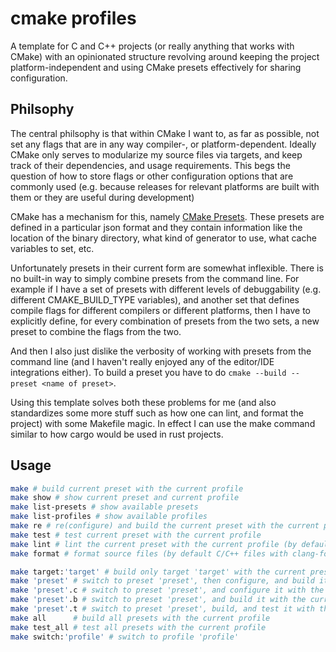# cmake profiles

A template for C and C++ projects (or really anything that works with CMake) with an
opinionated structure revolving around keeping the project platform-independent and using
CMake presets effectively for sharing configuration.

## Philsophy

The central philsophy is that within CMake I want to, as far as possible, not set any
flags that are in any way compiler-, or platform-dependent. Ideally CMake only serves to
modularize my source files via targets, and keep track of their dependencies, and usage
requirements. This begs the question of how to store flags or other configuration options
that are commonly used (e.g. because releases for relevant platforms are built with them
or they are useful during development)

CMake has a mechanism for this, namely
[CMake Presets](https://cmake.org/cmake/help/latest/manual/cmake-presets.7.html). These
presets are defined in a particular json format and they contain information like the
location of the binary directory, what kind of generator to use, what cache variables to
set, etc.

Unfortunately presets in their current form are somewhat inflexible. There is no built-in
way to simply combine presets from the command line. For example if I have a set of
presets with different levels of debuggability (e.g. different CMAKE_BUILD_TYPE
variables), and another set that defines compile flags for different compilers or
different platforms, then I have to explicitly define, for every combination of presets
from the two sets, a new preset to combine the flags from the two.

And then I also just dislike the verbosity of working with presets from the command line
(and I haven't really enjoyed any of the editor/IDE integrations either). To build a
preset you have to do `cmake --build --preset <name of preset>`.

Using this template solves both these problems for me (and also standardizes some more
stuff such as how one can lint, and format the project) with some Makefile magic. In
effect I can use the make command similar to how cargo would be used in rust projects.

## Usage

```bash
make # build current preset with the current profile
make show # show current preset and current profile
make list-presets # show available presets
make list-profiles # show available profiles
make re # re(configure) and build the current preset with the current profile
make test # test current preset with the current profile
make lint # lint the current preset with the current profile (by default using clang-tidy)
make format # format source files (by default C/C++ files with clang-format)

make target:'target' # build only target 'target' with the current preset and the current profile
make 'preset' # switch to preset 'preset', then configure, and build it with the current profile
make 'preset'.c # switch to preset 'preset', and configure it with the current profile
make 'preset'.b # switch to preset 'preset', and build it with the current profile
make 'preset'.t # switch to preset 'preset', build, and test it with the current profile
make all      # build all presets with the current profile
make test_all # test all presets with the current profile
make switch:'profile' # switch to profile 'profile'

```
